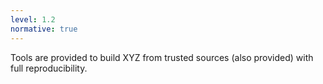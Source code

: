 ```yaml
---
level: 1.2
normative: true
---
```


Tools are provided to build XYZ from trusted sources (also provided) with full reproducibility.
